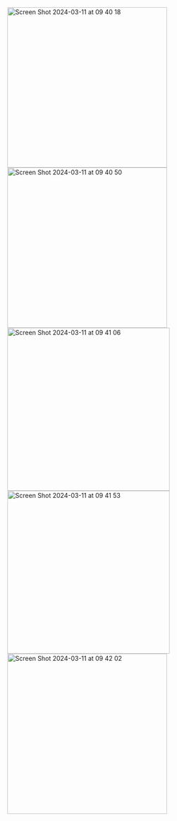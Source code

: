<img width="362" alt="Screen Shot 2024-03-11 at 09 40 18" src="https://github.com/yusufksimsek/Cryptocurrency_App_Retrofit/assets/106189748/e9a12ee2-dc5f-4704-bcd6-d5a1c4c1011e">

<img width="362" alt="Screen Shot 2024-03-11 at 09 40 50" src="https://github.com/yusufksimsek/Cryptocurrency_App_Retrofit/assets/106189748/2eea5e32-10a2-40c8-85b9-b5e31dc20945">

<img width="368" alt="Screen Shot 2024-03-11 at 09 41 06" src="https://github.com/yusufksimsek/Cryptocurrency_App_Retrofit/assets/106189748/0db252ee-2d79-4f62-b387-6036c10d9f52">

<img width="368" alt="Screen Shot 2024-03-11 at 09 41 53" src="https://github.com/yusufksimsek/Cryptocurrency_App_Retrofit/assets/106189748/c346dee3-f524-4457-9383-e9e74e04cf3f">

<img width="362" alt="Screen Shot 2024-03-11 at 09 42 02" src="https://github.com/yusufksimsek/Cryptocurrency_App_Retrofit/assets/106189748/26053637-5160-4efb-bace-d6223ae128a9">
